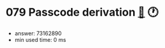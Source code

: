 079 Passcode derivation [:link:](http://projecteuler.net/problem=79)  :clock1:
========================

- answer: 73162890 
- min used time: 0 ms

